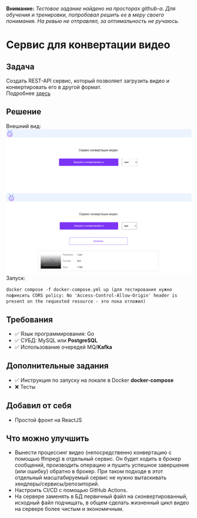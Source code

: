 **Внимание:** *Тестовое задание найдено на просторах github-а. Для обучения и тренировки, попробовал решить ее в меру своего понимания. На ревью не отправлял, за оптимальность не ручаюсь.*

# Сервис для конвертации видео

## Задача
Создать REST-API сервис, который позволяет загрузить видео и конвертировать его в другой формат.   
Подробнее [здесь](task.md)

## Решение
Внешний вид:
![1](https://github.com/p12s/okko-video-converter/blob/master/screen-1.png?raw=true)
![2](https://github.com/p12s/okko-video-converter/blob/master/screen-2.png?raw=true)
Запуск:
```
docker compose -f docker-compose.yml up (для тестирования нужно пофиксить CORS policy: No 'Access-Control-Allow-Origin' header is present on the requested resource - это пока отложил)
```

## Требования
- ✅ Язык программирования: Go
- ✅ СУБД: MySQL или **PostgreSQL**
- ✅ Использование очередей MQ/**Kafka**

## Дополнительные задания
- ✅ Инструкция по запуску на локале в Docker
  **docker-compose**
- ❌ Тесты 
  
## Добавил от себя  
- Простой фронт на ReactJS

## Что можно улучшить  
- Вынести процессинг видео (непосредственно конвертацию с помощью ffmpeg) в отдельный сервис. Он будет ходить в брокер сообщений, производить операцию и пушить успешное завершение (или ошибку) обратно в брокер. При таком подходе в этот отдельный масштабируемый сервис не нужно вытаскивать хендлеры/сервисы/репозиторий.
- Настроить CI/CD с помощью GitHub Actions.
- На сервере заменять в БД первичный файл на сконвертированный, исходный файл подчищать, в общем сделать жизненный цикл видео на сервере более чистым и экономичным.
